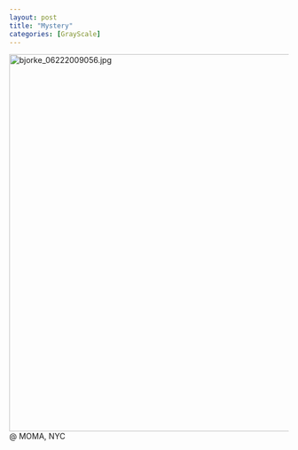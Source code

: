 ```yaml
---
layout: post
title: "Mystery"
categories: [GrayScale]
---
```

<img alt="bjorke_06222009056.jpg" src="http://www.botzilla.com/blog/archives/pix2010/bjorke_06222009056.jpg" width="907" height="680" border="0" /><br />@ MOMA, NYC


<!--more-->

